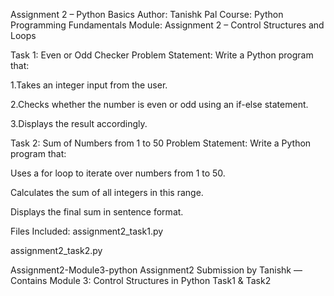 Assignment 2 – Python Basics
Author: Tanishk Pal
Course: Python Programming Fundamentals
Module: Assignment 2 – Control Structures and Loops

Task 1: Even or Odd Checker
Problem Statement:
Write a Python program that:

1.Takes an integer input from the user.

2.Checks whether the number is even or odd using an if-else statement.

3.Displays the result accordingly.

 Task 2: Sum of Numbers from 1 to 50
Problem Statement:
Write a Python program that:

Uses a for loop to iterate over numbers from 1 to 50.

Calculates the sum of all integers in this range.

Displays the final sum in sentence format.


 Files Included:
assignment2_task1.py

assignment2_task2.py


 Assignment2-Module3-python
Assignment2 Submission by Tanishk — Contains  Module 3: Control Structures in Python Task1 &amp; Task2
